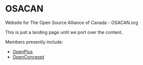 # OSACAN
 
Website for The Open Source Alliance of Canada - OSACAN.org

This is just a landing page until we port over the content.

Members presently include:
  - [OpenPlus](https://openplus.ca/)
  - [OpenConceopt](https://openconcept.ca/)

